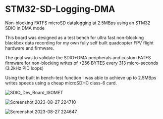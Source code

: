 # STM32-SD-Logging-DMA
Non-blocking FATFS microSD datalogging at 2.5MBps using an STM32 SDIO in DMA mode

This board was designed as a test bench for ultra fast non-blocking blackbox data recording for my own fully self built quadcopter FPV flight hardware and firmware.

The goal was to validate the SDIO+DMA peripherals and custom FATFS firmware for non-blocking writes of +256 BYTES every 313 micro-seconds (3.2kHz PID loops)

Using the built in bench-test function I was able to achieve up to 2.5MBps writes speeds using a cheap microSDHC class-6 card.

![SDIO_Dev_Board_ISOMET](https://github.com/MathewMorrow/STM32-SD-Logging-DMA/assets/50677844/8266ebc9-88af-463e-90df-691020a96654)

![Screenshot 2023-08-27 224710](https://github.com/MathewMorrow/STM32-SD-Logging-DMA/assets/50677844/fb199d7d-89ec-41c2-9682-daa8ceea8deb)

![Screenshot 2023-08-27 224647](https://github.com/MathewMorrow/STM32-SD-Logging-DMA/assets/50677844/517ffbcf-851b-4d67-b90e-8ff8f3fcacf9)
